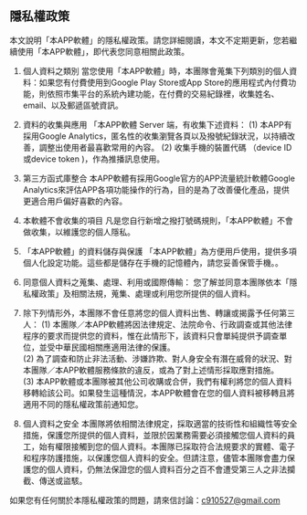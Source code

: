 ## 隱私權政策

本文說明「本APP軟體」的隱私權政策。請您詳細閱讀，本文不定期更新，您若繼續使用「本APP軟體」，即代表您同意相關此政策。

1. 個人資料之類別
當您使用「本APP軟體」時，本團隊會蒐集下列類別的個人資料：如果您有付費使用到Google Play Store或App Store的應用程式內付費功能，則依照市集平台的系統內建功能，在付費的交易紀錄裡，收集姓名、email、以及郵遞區號資訊。
2. 資料的收集與應用
「本APP軟體 Server 端，有收集下述資料：
(1) 本APP有採用Google Analytics，匿名性的收集瀏覽各頁以及撥號紀錄狀況，以持續改善，調整出使用者最喜歡常用的內容。
(2) 收集手機的裝置代碼 （device ID 或device token )，作為推播訊息使用。

3. 第三方函式庫整合
本APP軟體有採用Google官方的APP流量統計軟體Google Analytics來評估APP各項功能操作的行為，目的是為了改善優化產品，提供更適合用戶偏好喜歡的內容。

4. 本軟體不會收集的項目
凡是您自行新增之撥打號碼規則，「本APP軟體」不會做收集，以維護您的個人隱私。

5. 「本APP軟體」的資料儲存與保護
「本APP軟體」為方便用戶使用，提供多項個人化設定功能。這些都是儲存在手機的記憶體內，請您妥善保管手機。。

6. 同意個人資料之蒐集、處理、利用或國際傳輸：
您了解並同意本團隊依本「隱私權政策」及相關法規，蒐集、處理或利用您所提供的個人資料。

7. 除下列情形外，本團隊不會任意將您的個人資料出售、轉讓或揭露予任何第三人：
(1) 本團隊／本APP軟體將因法律規定、法院命令、行政調查或其他法律程序的要求而提供您的資料，惟在此情形下，該資料只會單純提供予調查單位，並受中華民國相關應適用法律的保護。<br>
(2) 為了調查和防止非法活動、涉嫌詐欺、對人身安全有潛在威脅的狀況、對本團隊／本APP軟體服務條款的違反，或為了對上述情形採取應對措施。<br>
(3) 本APP軟體或本團隊被其他公司收購或合併，我們有權利將您的個人資料移轉給該公司。如果發生這種情況，本APP軟體會在您的個人資料被移轉且將適用不同的隱私權政策前通知您。<br>

8. 個人資料之安全
本團隊將依相關法律規定，採取適當的技術性和組織性等安全措施，保護您所提供的個人資料，並限於因業務需要必須接觸您個人資料的員工，始有權限接觸到您的個人資料。本團隊已採取符合法規要求的實體、電子和程序防護措施，以保護您個人資料的安全。但請注意，儘管本團隊會盡力保護您的個人資料，仍無法保證您的個人資料百分之百不會遭受第三人之非法攔截、傳送或盜駭。

如果您有任何關於本隱私權政策的問題，請來信討論：c910527@gmail.com

